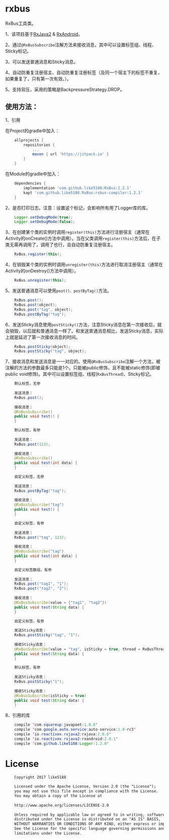 # rxbus

RxBus工具类。

1、该项目基于[RxJava2](https://github.com/ReactiveX/RxJava) & [RxAndroid](https://github.com/ReactiveX/RxAndroid)。

2、通过`@RxBusSubscribe`注解方法来接收消息，其中可以设置标签组、线程、Sticky标记。

3、可以发送普通消息和Sticky消息。

4、自动防重复注册宿主、自动防重复注册标签（及同一个宿主下的标签不重复，如果重复了，只有第一次有效。）。

5、支持背压，采用的策略是BackpressureStrategy.DROP。

## 使用方法：

1、引用

在Project的gradle中加入：
```groovy
    allprojects {
        repositories {
            ...
            maven { url 'https://jitpack.io' }
        }
    }
```
在Module的gradle中加入：
```groovy
    dependencies {
        implementation 'com.github.like5188:RxBus:1.2.1'
        kapt 'com.github.like5188.RxBus:rxbus-compiler:1.2.1'
    }
```

2、是否打印日志。注意：设置这个标记，会影响所有用了Logger库的库。
```java
    Logger.setDebugMode(true);
    Logger.setDebugMode(false);
```

3、在创建某个类的实例时调用`register(this)`方法进行注册宿主（通常在Activity的onCreate()方法中调用）。当在父类调用`register(this)`方法后，在子类无需再调用了，调用了也行，会自动防重复注册宿主。
```java
    RxBus.register(this);
```

4、在销毁某个类的实例时调用`unregister(this)`方法进行取消注册宿主（通常在Activity的onDestroy()方法中调用）。
```java
    RxBus.unregister(this);
```

5、发送普通消息可以使用`post()、postByTag()`方法。
```java
    RxBus.post();
    RxBus.post(object);
    RxBus.post("tag", object);
    RxBus.postByTag("tag");
```

6、发送Sticky消息使用`postSticky()`方法，注意Sticky消息在第一次接收后，就会销毁，以后就和普通消息一样了。和发送普通消息相比，发送Sticky消息，实际上就是延迟了第一次接收消息的时间。
```java
    RxBus.postSticky(object);
    RxBus.postSticky("tag", object);
```

7、接收消息和发送消息是一一对应的。使用`@RxBusSubscribe`注解一个方法，被注解的方法的参数最多只能是1个。只能被public修饰，且不能被static修饰(即被public void修饰)。其中可以设置标签组、线程(`RxBusThread`)、Sticky标记。
```java
    默认标签，无参
    
    发送消息：
    RxBus.post();
    
    接收消息：
    @RxBusSubscribe()
    public void test() {
    }
```
```java
    默认标签，有参
    
    发送消息：
    RxBus.post(123);
    
    接收消息：
    @RxBusSubscribe()
    public void test(int data) {
    }
```
```java
    自定义标签，无参
    
    发送消息：
    RxBus.postByTag("tag");
    
    接收消息：
    @RxBusSubscribe("tag")
    public void test() {
    }
```
```java
    自定义标签，有参
    
    发送消息：
    RxBus.post("tag", 123);
    
    接收消息：
    @RxBusSubscribe("tag")
    public void test(int data) {
    }
```
```java
    自定义标签数组，有参
    
    发送消息：
    RxBus.post("tag1", "1");
    RxBus.post("tag2", "2");
    
    接收消息：
    @RxBusSubscribe(value = {"tag1", "tag2"})
    public void test(String data) {
    }
```
```java
    自定义标签，有参
    
    发送Sticky消息：
    RxBus.postSticky("tag", "1");
    
    接收Sticky消息：
    @RxBusSubscribe(value = "tag", isSticky = true, thread = RxBusThread.IO)
    public void test(String data) {
    }
```
```java
    默认标签，有参
    
    发送Sticky消息：
    RxBus.postSticky("1");
    
    接收Sticky消息：
    @RxBusSubscribe(isSticky = true)
    public void test(String data) {
    }
```
8、引用的库
```java
    compile 'com.squareup:javapoet:1.8.0'
    compile 'com.google.auto.service:auto-service:1.0-rc3'
    compile 'io.reactivex.rxjava2:rxjava:2.0.8'
    compile 'io.reactivex.rxjava2:rxandroid:2.0.1'
    compile 'com.github.like5188:Logger:1.2.0'
```

# License
```xml
    Copyright 2017 like5188
    
    Licensed under the Apache License, Version 2.0 (the "License");
    you may not use this file except in compliance with the License.
    You may obtain a copy of the License at
    
    http://www.apache.org/licenses/LICENSE-2.0
    
    Unless required by applicable law or agreed to in writing, software
    distributed under the License is distributed on an "AS IS" BASIS,
    WITHOUT WARRANTIES OR CONDITIONS OF ANY KIND, either express or implied.
    See the License for the specific language governing permissions and
    limitations under the License.
